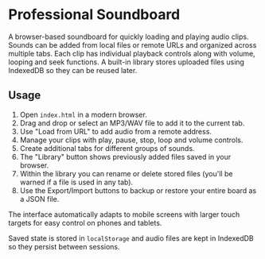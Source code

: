 # Professional Soundboard

A browser-based soundboard for quickly loading and playing audio clips. Sounds can be added from local files or remote URLs and organized across multiple tabs. Each clip has individual playback controls along with volume, looping and seek functions. A built-in library stores uploaded files using IndexedDB so they can be reused later.

## Usage

1. Open `index.html` in a modern browser.
2. Drag and drop or select an MP3/WAV file to add it to the current tab.
3. Use "Load from URL" to add audio from a remote address.
4. Manage your clips with play, pause, stop, loop and volume controls.
5. Create additional tabs for different groups of sounds.
6. The "Library" button shows previously added files saved in your browser.
7. Within the library you can rename or delete stored files (you'll be warned if a file is used in any tab).
8. Use the Export/Import buttons to backup or restore your entire board as a JSON file.

The interface automatically adapts to mobile screens with larger touch targets for easy control on phones and tablets.

Saved state is stored in `localStorage` and audio files are kept in IndexedDB so they persist between sessions.
